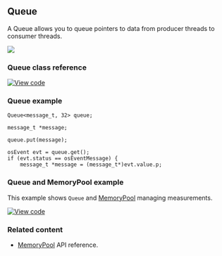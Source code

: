 ## Queue

A Queue allows you to queue pointers to data from producer threads to consumer threads.

<span class="images">![](https://s3-us-west-2.amazonaws.com/mbed-os-docs-images/queue.png)</span>

### Queue class reference

[![View code](https://www.mbed.com/embed/?type=library)](https://os.mbed.com/docs/v5.8/mbed-os-api-doxy/classrtos_1_1_queue.html)

### Queue example

```
Queue<message_t, 32> queue;

message_t *message;

queue.put(message);

osEvent evt = queue.get();
if (evt.status == osEventMessage) {
    message_t *message = (message_t*)evt.value.p;
```

### Queue and MemoryPool example

This example shows `Queue` and [MemoryPool](/docs/v5.8/reference/memorypool.html) managing measurements.

[![View code](https://www.mbed.com/embed/?url=https://os.mbed.com/teams/mbed_example/code/rtos_queue/)](https://os.mbed.com/teams/mbed_example/code/rtos_queue/file/0cb43a362538/main.cpp)

### Related content

- [MemoryPool](/docs/v5.8/reference/memorypool.html) API reference.
